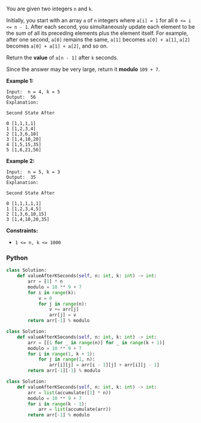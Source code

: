 You are given two integers  `n`  and  `k`.

Initially, you start with an array  `a`  of  `n`  integers where  `a[i] = 1`  for all  `0 <= i <= n - 1`. After each second, you simultaneously update each element to be the sum of all its preceding elements plus the element itself. For example, after one second,  `a[0]`  remains the same,  `a[1]`  becomes  `a[0] + a[1]`,  `a[2]`  becomes  `a[0] + a[1] + a[2]`, and so on.

Return the  **value**  of  `a[n - 1]`  after  `k`  seconds.

Since the answer may be very large, return it  **modulo**  `109 + 7`.

**Example 1:**
```
Input:  n = 4, k = 5
Output:  56
Explanation:

Second State After

0 [1,1,1,1]
1 [1,2,3,4]
2 [1,3,6,10]
3 [1,4,10,20]
4 [1,5,15,35]
5 [1,6,21,56]
```

**Example 2:**
```
Input:  n = 5, k = 3
Output:  35
Explanation:

Second State After

0 [1,1,1,1,1]
1 [1,2,3,4,5]
2 [1,3,6,10,15]
3 [1,4,10,20,35]
```
**Constraints:**

-   `1 <= n, k <= 1000`

### Python

```python
class Solution:
    def valueAfterKSeconds(self, n: int, k: int) -> int:
        arr = [1] * n
        modulo = 10 ** 9 + 7
        for i in range(k):
            v = 0
            for j in range(n):
                v += arr[j]
                arr[j] = v
        return arr[-1] % modulo
```

```python
class Solution:
    def valueAfterKSeconds(self, n: int, k: int) -> int:
        arr = [[1 for _ in range(n)] for _ in range(k + 1)]
        modulo = 10 ** 9 + 7
        for i in range(1, k + 1):
            for j in range(1, n):
                arr[i][j] = arr[i - 1][j] + arr[i][j - 1]
        return arr[-1][-1] % modulo
```

```python
class Solution:
    def valueAfterKSeconds(self, n: int, k: int) -> int:
        arr = list(accumulate([1] * n))
        modulo = 10 ** 9 + 7
        for i in range(k - 1):
            arr = list(accumulate(arr))
        return arr[-1] % modulo
```